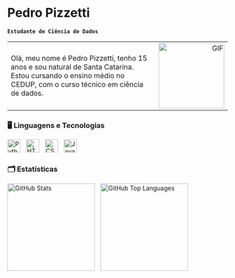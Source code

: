 # Pedro Pizzetti 

**`Estudante de Ciência de Dados`**

<table width="100%" border="0" cellspacing="0" cellpadding="0">
  <tr>
    <td align="left" valign="">
      Olá, meu nome é Pedro Pizzetti, tenho 15 anos e sou natural de Santa Catarina. Estou cursando o ensino médio no CEDUP, com o curso técnico em ciência de dados.
    </td>
    <td align="right" valign="top">
      <img src="https://camo.githubusercontent.com/1fcaa5ede0bcf6e5cd74b37853bf95319848f19492ac815dd49434e23e0e37b1/68747470733a2f2f632e74656e6f722e636f6d2f726b59355141356333564141414141432f6761746f2d6469676974616e646f2e676966" 
           alt="GIF" 
           width="150px">
    </td>
  </tr>
</table>


### 🖥️ Linguagens e Tecnologias
  
<img 
    align="left" 
    alt="Python" 
    title="Python"
    width="30px" 
    style="padding-right: 10px;" 
    src="https://cdn.jsdelivr.net/gh/devicons/devicon@latest/icons/python/python-original.svg" 
/>
<img 
    align="left" 
    alt="HTML"
    title="HTML" 
    width="30px" 
    style="padding-right: 10px;" 
    src="https://cdn.jsdelivr.net/gh/devicons/devicon@latest/icons/html5/html5-original.svg" 
/>
<img 
    align="left" 
    alt="CSS" 
    title="CSS"
    width="30px" 
    style="padding-right: 10px;" 
    src="https://cdn.jsdelivr.net/gh/devicons/devicon@latest/icons/css3/css3-original.svg" 
/>
<img 
    align="left" 
    alt="JavaScript" 
    title="JavaScript"
    width="30px" 
    style="padding-right: 10px;" 
    src="https://cdn.jsdelivr.net/gh/devicons/devicon@latest/icons/javascript/javascript-original.svg" 
/>

<br/>
<br/>

### 🗂️ Estatísticas

<p>
  <img 
    align="left" 
    alt="GitHub Stats" 
    height="200" 
    style="padding-right: 10px;" 
    src="https://github-readme-stats.vercel.app/api?username=pedropizzetti&show_icons=true&theme=dark&include_all_commits=true&locale=pt-br" 
  />

  <img 
    align="left" 
    alt="GitHub Top Languages" 
    height="200" 
    src="https://github-readme-stats.vercel.app/api/top-langs/?username=pedropizzetti&theme=dark&layout=compact&custom_title=Tecnologias&langs_count=9" 
  />
</p>



